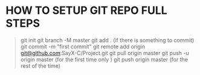 # HOW TO SETUP GIT REPO FULL STEPS

> git init
> git branch -M master
> git add . (if there is something to commit)
> git commit -m "first commit"
> git remote add origin git@github.com:SayX-C/Project.git
> git pull origin master
> git push -u origin master (for the first time only )
> git push origin master (for the rest of the time)
